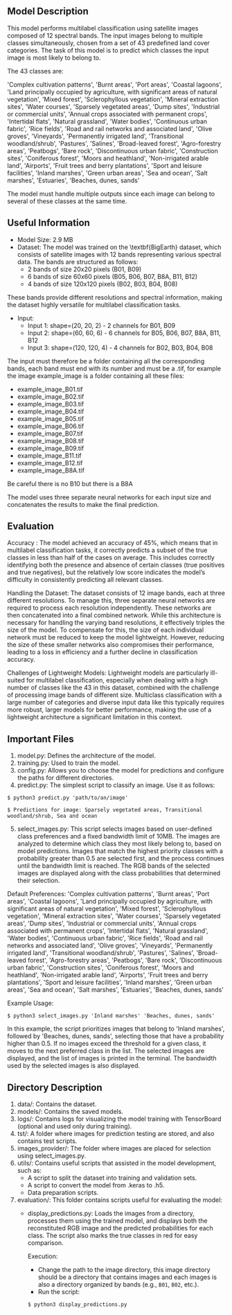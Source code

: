 ## Model Description
This model performs multilabel classification using satellite images composed of 12 spectral bands. The input images belong to multiple classes simultaneously, chosen from a set of 43 predefined land cover categories. The task of this model is to predict which classes the input image is most likely to belong to.

The 43 classes are:

'Complex cultivation patterns', 'Burnt areas', 'Port areas', 'Coastal lagoons', 'Land principally occupied by agriculture, with significant areas of natural vegetation', 'Mixed forest', 'Sclerophyllous vegetation', 'Mineral extraction sites', 'Water courses', 'Sparsely vegetated areas', 'Dump sites', 'Industrial or commercial units', 'Annual crops associated with permanent crops', 'Intertidal flats', 'Natural grassland', 'Water bodies', 'Continuous urban fabric', 'Rice fields', 'Road and rail networks and associated land', 'Olive groves', 'Vineyards', 'Permanently irrigated land', 'Transitional woodland/shrub', 'Pastures', 'Salines', 'Broad-leaved forest', 'Agro-forestry areas', 'Peatbogs', 'Bare rock', 'Discontinuous urban fabric', 'Construction sites', 'Coniferous forest', 'Moors and heathland', 'Non-irrigated arable land', 'Airports', 'Fruit trees and berry plantations', 'Sport and leisure facilities', 'Inland marshes', 'Green urban areas', 'Sea and ocean', 'Salt marshes', 'Estuaries', 'Beaches, dunes, sands'

The model must handle multiple outputs since each image can belong to several of these classes at the same time.

## Useful Information
- Model Size: 2.9 MB
- Dataset: The model was trained on the \textbf{BigEarth} dataset, which consists of satellite images with 12 bands representing various spectral data. The bands are structured as follows:
    - 2 bands of size 20x20 pixels (B01, B09)
    - 6 bands of size 60x60 pixels (B05, B06, B07, B8A, B11, B12)
    - 4 bands of size 120x120 pixels (B02, B03, B04, B08)

These bands provide different resolutions and spectral information, 
making the dataset highly versatile for multilabel classification tasks.

- Input:
    - Input 1: shape=(20, 20, 2) - 2 channels for B01, B09
    - Input 2: shape=(60, 60, 6) - 6 channels for B05, B06, B07, B8A, B11, B12
    - Input 3: shape=(120, 120, 4) - 4 channels for B02, B03, B04, B08

The input must therefore be a folder containing all the corresponding bands, each band must end with its number and must be a .tif, for example the image example_image is a folder containing all these files: 
- example_image_B01.tif
- example_image_B02.tif
- example_image_B03.tif
- example_image_B04.tif
- example_image_B05.tif
- example_image_B06.tif
- example_image_B07.tif
- example_image_B08.tif
- example_image_B09.tif
- example_image_B11.tif
- example_image_B12.tif
- example_image_B8A.tif

Be careful there is no B10 but there is a B8A

The model uses three separate neural networks for each input size and concatenates the results to make the final prediction.




## Evaluation

Accuracy : The model achieved an accuracy of 45%, which means that in multilabel classification tasks, it correctly predicts a subset of the true classes in less than half of the cases on average. This includes correctly identifying both the presence and absence of certain classes (true positives and true negatives), but the relatively low score indicates the model’s difficulty in consistently predicting all relevant classes.

Handling the Dataset: The dataset consists of 12 image bands, each at three different resolutions. To manage this, three separate neural networks are required to process each resolution independently. These networks are then concatenated into a final combined network. While this architecture is necessary for handling the varying band resolutions, it effectively triples the size of the model. To compensate for this, the size of each individual network must be reduced to keep the model lightweight. However, reducing the size of these smaller networks also compromises their performance, leading to a loss in efficiency and a further decline in classification accuracy.

Challenges of Lightweight Models: Lightweight models are particularly ill-suited for multilabel classification, especially when dealing with a high number of classes like the 43 in this dataset, combined with the challenge of processing image bands of different size. Multiclass classification with a large number of categories and diverse input data like this typically requires more robust, larger models for better performance, making the use of a lightweight architecture a significant limitation in this context.

## Important Files

1. model.py: Defines the architecture of the model.
2. training.py: Used to train the model.
3. config.py: Allows you to choose the model for predictions and configure the paths for different directories.
4. predict.py: The simplest script to classify an image. Use it as follows:

`$ python3 predict.py 'path/to/an/image'`

`$ Predictions for image: Sparsely vegetated areas, Transitional woodland/shrub, Sea and ocean`


5. select_images.py: This script selects images based on user-defined class preferences and a fixed bandwidth limit of 10MB. The images are analyzed to determine which class they most likely belong to, based on model predictions. Images that match the highest priority classes with a probability greater than 0.5 are selected first, and the process continues until the bandwidth limit is reached. The RGB bands of the selected images are displayed along with the class probabilities that determined their selection.

Default Preferences: 'Complex cultivation patterns', 'Burnt areas', 'Port areas', 'Coastal lagoons',
'Land principally occupied by agriculture, with significant areas of natural vegetation', 'Mixed forest',
'Sclerophyllous vegetation', 'Mineral extraction sites', 'Water courses', 'Sparsely vegetated areas',
'Dump sites', 'Industrial or commercial units', 'Annual crops associated with permanent crops',
'Intertidal flats', 'Natural grassland', 'Water bodies', 'Continuous urban fabric', 'Rice fields',
'Road and rail networks and associated land', 'Olive groves', 'Vineyards', 'Permanently irrigated land',
'Transitional woodland/shrub', 'Pastures', 'Salines', 'Broad-leaved forest', 'Agro-forestry areas', 'Peatbogs',
'Bare rock', 'Discontinuous urban fabric', 'Construction sites', 'Coniferous forest', 'Moors and heathland',
'Non-irrigated arable land', 'Airports', 'Fruit trees and berry plantations', 'Sport and leisure facilities',
'Inland marshes', 'Green urban areas', 'Sea and ocean', 'Salt marshes', 'Estuaries', 'Beaches, dunes, sands'

Example Usage:

`$ python3 select_images.py 'Inland marshes' 'Beaches, dunes, sands'`

In this example, the script prioritizes images that belong to 'Inland marshes', followed by 'Beaches, dunes, sands', selecting those that have a probability higher than 0.5. If no images exceed the threshold for a given class, it moves to the next preferred class in the list. The selected images are displayed, and the list of images is printed in the terminal. The bandwidth used by the selected images is also displayed.

## Directory Description

1. data/: Contains the dataset.
2. models/: Contains the saved models.
3. logs/: Contains logs for visualizing the model training with TensorBoard (optional and used only during training).
4. tst/: A folder where images for prediction testing are stored, and also contains test scripts.
5. images_provider/: The folder where images are placed for selection using select_images.py.
6. utils/: Contains useful scripts that assisted in the model development, such as:
   - A script to split the dataset into training and validation sets.
   - A script to convert the model from .keras to .h5.
   - Data preparation scripts.
7. evaluation/: This folder contains scripts useful for evaluating the model:
   - display_predictions.py: Loads the images from a directory, processes them using the trained model, and displays both the reconstituted RGB image and the predicted probabilities for each class. The script also marks the true classes in red for easy comparison.
     
     
     Execution:
      - Change the path to the image directory, this image directory should be a directory that contains images and each images is also a directory organized by bands (e.g., `B01`, `B02`, etc.).
      - Run the script:
      
      `$ python3 display_predictions.py`
